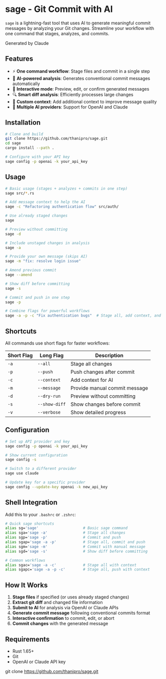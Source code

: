 # sage - Git Commit with AI

`sage` is a lightning-fast tool that uses AI to generate meaningful commit messages by analyzing your Git changes. Streamline your workflow with one command that stages, analyzes, and commits.

Generated by Claude

## Features

- ⚡ **One command workflow**: Stage files and commit in a single step
- 🧠 **AI-powered analysis**: Generates conventional commit messages automatically
- 🔄 **Interactive mode**: Preview, edit, or confirm generated messages
- 🔍 **Smart diff analysis**: Efficiently processes large changes
- 📝 **Custom context**: Add additional context to improve message quality
- 🚀 **Multiple AI providers**: Support for OpenAI and Claude

## Installation

```bash
# Clone and build
git clone https://github.com/thanipro/sage.git
cd sage
cargo install --path .

# Configure with your API key
sage config -p openai -k your_api_key
```

## Usage

```bash
# Basic usage (stages + analyzes + commits in one step)
sage src/*.rs

# Add message context to help the AI
sage -c "Refactoring authentication flow" src/auth/

# Use already staged changes
sage

# Preview without committing
sage -d

# Include unstaged changes in analysis
sage -a

# Provide your own message (skips AI)
sage -m "fix: resolve login issue"

# Amend previous commit
sage --amend

# Show diff before committing
sage -s

# Commit and push in one step
sage -p

# Combine flags for powerful workflows
sage -a -p -c "Fix authentication bugs"  # Stage all, add context, and push
```

## Shortcuts

All commands use short flags for faster workflows:

| Short Flag | Long Flag    | Description                     |
|------------|-------------|---------------------------------|
| `-a`       | `--all`     | Stage all changes              |
| `-p`       | `--push`    | Push changes after commit      |
| `-c`       | `--context` | Add context for AI             |
| `-m`       | `--message` | Provide manual commit message  |
| `-d`       | `--dry-run` | Preview without committing     |
| `-s`       | `--show-diff` | Show changes before commit   |
| `-v`       | `--verbose` | Show detailed progress         |

## Configuration

```bash
# Set up API provider and key
sage config -p openai -k your_api_key

# Show current configuration
sage config -s

# Switch to a different provider
sage use claude

# Update key for a specific provider
sage config --update-key openai -k new_api_key

```

## Shell Integration

Add this to your `.bashrc` or `.zshrc`:

```bash
# Quick sage shortcuts
alias sg='sage'                    # Basic sage command
alias sga='sage -a'                # Stage all changes
alias sgp='sage -p'                # Commit and push
alias sgap='sage -a -p'            # Stage all, commit and push
alias sgm='sage -m'                # Commit with manual message
alias sgd='sage -s'                # Show diff before committing

# Common workflows
alias sgac='sage -a -c'            # Stage all with context
alias sgapc='sage -a -p -c'        # Stage all, push with context
```

## How It Works

1. **Stage files** if specified (or uses already staged changes)
2. **Extract git diff** and changed file information
3. **Submit to AI** for analysis via OpenAI or Claude APIs
4. **Generate commit message** following conventional commits format
5. **Interactive confirmation** to commit, edit, or abort
6. **Commit changes** with the generated message

## Requirements

- Rust 1.65+
- Git
- OpenAI or Claude API key

git clone https://github.com/thanipro/sage.git